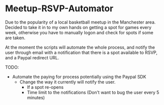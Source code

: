 # Meetup-RSVP-Automator #

Due to the popularity of a local basketball meetup in the Manchester area. Decided to take it in to my own hands on getting a spot for games every week, otherwise you have to manually logon and check for spots if some are taken.

At the moment the scripts will automate the whole process, and notify the user through email with a notification that there is a spot available to RSVP, and a Paypal redirect URL.

TODO:
* Automate the paying for process potentially using the Paypal SDK
  * Change the way it currently will notify the user.
    * If a spot re-opens
    * Time limit to the notifications (Don't want to bug the user every 5 minutes)
